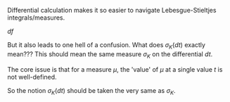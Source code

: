 Differential calculation makes it so easier to navigate Lebesgue-Stieltjes integrals/measures.

$df$

But it also leads to one hell of a confusion. What does $\sigma_K(dt)$ exactly mean???
This should mean the same measure $\sigma_K$ on the differential $d t$.

The core issue is that for a measure $\mu$, the 'value' of $\mu$ at a single value $t$ is not well-defined.

So the notion $\sigma_K(dt)$ should be taken the very same as $\sigma_K$.

